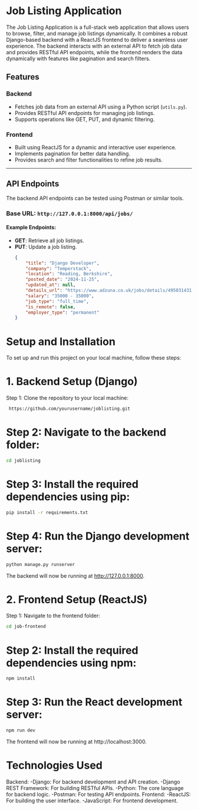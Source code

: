 # Job Listing Application

The Job Listing Application is a full-stack web application that allows users to browse, filter, and manage job listings dynamically. It combines a robust Django-based backend with a ReactJS frontend to deliver a seamless user experience. The backend interacts with an external API to fetch job data and provides RESTful API endpoints, while the frontend renders the data dynamically with features like pagination and search filters.

## Features

### Backend
- Fetches job data from an external API using a Python script (`utils.py`).
- Provides RESTful API endpoints for managing job listings.
- Supports operations like GET, PUT, and dynamic filtering.

### Frontend
- Built using ReactJS for a dynamic and interactive user experience.
- Implements pagination for better data handling.
- Provides search and filter functionalities to refine job results.

---

## API Endpoints

The backend API endpoints can be tested using Postman or similar tools.

### Base URL: `http://127.0.0.1:8000/api/jobs/`

#### Example Endpoints:
- **GET**: Retrieve all job listings.
- **PUT**: Update a job listing.
  ```json
  {
      "title": "Django Developer",
      "company": "Temperstack",
      "location": "Reading, Berkshire",
      "posted_date": "2024-11-25",
      "updated_at": null,
      "details_url": "https://www.adzuna.co.uk/jobs/details/4950314317?utm_medium=api&utm_source=4332cdb8",
      "salary": "35000 - 35000",
      "job_type": "full_time",
      "is_remote": false,
      "employer_type": "permanent"
  }


# Setup and Installation
To set up and run this project on your local machine, follow these steps:

# 1. Backend Setup (Django)
Step 1: Clone the repository to your local machine:
```bash
 https://github.com/yourusername/joblisting.git
``` 
# Step 2: Navigate to the backend folder:
```bash
cd joblisting
```
# Step 3: Install the required dependencies using pip:
```bash
pip install -r requirements.txt
```
# Step 4: Run the Django development server:
```bash
python manage.py runserver
```
The backend will now be running at http://127.0.0.1:8000.
# 2. Frontend Setup (ReactJS)
Step 1: Navigate to the frontend folder:
```bash
cd job-frontend
```
# Step 2: Install the required dependencies using npm:
```bash
npm install
```
# Step 3: Run the React development server:
```bash
npm run dev
```
The frontend will now be running at http://localhost:3000.
# Technologies Used
Backend:
-Django: For backend development and API creation.
-Django REST Framework: For building RESTful APIs.
-Python: The core language for backend logic.
-Postman: For testing API endpoints.
Frontend:
-ReactJS: For building the user interface.
-JavaScript: For frontend development.
